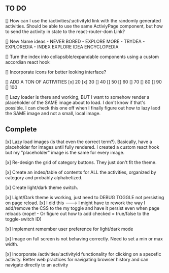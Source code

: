 ## TO DO

[] How can I use the /activities/:activityId link with the randomly generated activities. Should be able to use the same ActiviyPage component, but how to send the activity in state to the react-router-dom Link? 

[] New Name ideas
    - NEVER BORED
    - EXPLORE MORE
    - TRYDEA
    - EXPLOREDIA
    - INDEX EXPLORE IDEA ENCYCLOPEDIA

[] Turn the index into collapsible/expandable components using a custom accordian react hook

[] Incorporate icons for better looking interface?

[] ADD A TON OF ACTIVITIES
    [x] 20
    [x] 30 
    [] 40
    [] 50
    [] 60
    [] 70
    [] 80
    [] 90
    [] 100

[] Lazy loader is there and working, BUT I want to somehow render a placeholder of the SAME image about to load. I don't know if that's possible. I can check this one off when I finally figure out how to lazy laod the SAME image and not a small, local image.

## Complete

[x] Lazy load images (is that even the correct term?). Basically, have a placeholder for images until fully rendered. I created a custom react hook but my "placeholder" image is the same for every image.

[x] Re-design the grid of category buttons. They just don't fit the theme.

[x] Create an index/table of contents for ALL the activities, organized by category and probably alphabetized.

[x] Create light/dark theme switch.

[x] Light/Dark theme is working, just need to DEBUG TOGGLE not persisting on page reload.
   [x] I did this ---> I might have to rework the way I add/remove the CSS to the my toggle and have it persist even when page reloads
    (nope! - Or figure out how to add checked = true/false to the toggle-switch ID)

[x] Implement remember user preference for light/dark mode

[x] Image on full screen is not behaving correctly. Need to set a min or max width.

[x] Incorporate /activities/:activityId functionality for clicking on a specefic activity. Better web practices for navigating browser history and can navigate directly to an activity